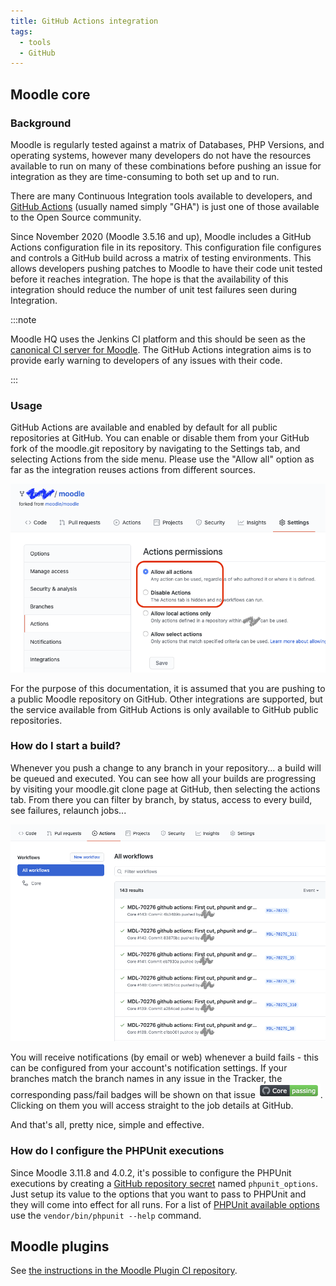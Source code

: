 ```yaml
---
title: GitHub Actions integration
tags:
  - tools
  - GitHub
---
```


## Moodle core

### Background

Moodle is regularly tested against a matrix of Databases, PHP Versions, and operating systems, however many developers do not have the resources available to run on many of these combinations before pushing an issue for integration as they are time-consuming to both set up and to run.

There are many Continuous Integration tools available to developers, and [GitHub Actions](https://github.com/features/actions) (usually named simply "GHA") is just one of those available to the Open Source community.

Since November 2020 (Moodle 3.5.16 and up), Moodle includes a GitHub Actions configuration file in its repository. This configuration file configures and controls a GitHub build across a matrix of testing environments. This allows developers pushing patches to Moodle to have their code unit tested before it reaches integration. The hope is that the availability of this integration should reduce the number of unit test failures seen during Integration.

:::note

Moodle HQ uses the Jenkins CI platform and this should be seen as the [canonical CI server for Moodle](https://ci.moodle.org/). The GitHub Actions integration aims is to provide early warning to developers of any issues with their code.

:::

### Usage

GitHub Actions are available and enabled by default for all public repositories at GitHub. You can enable or disable them from your GitHub fork of the moodle.git repository by navigating to the Settings tab, and selecting Actions from the side menu. Please use the "Allow all" option as far as the integration reuses actions from different sources.

![Enabling and disabling GitHub Actions for your repos](./_gha/enable_disable_github_actions.png)

For the purpose of this documentation, it is assumed that you are pushing to a public Moodle repository on GitHub. Other integrations are supported, but the service available from GitHub Actions is only available to GitHub public repositories.

### How do I start a build?

Whenever you push a change to any branch in your repository... a build will be queued and executed. You can see how all your builds are progressing by visiting your moodle.git clone page at GitHub, then selecting the actions tab. From there you can filter by branch, by status, access to every build, see failures, relaunch jobs...

![GitHub Actions "dashboard"](./_gha/actions_dashboard.png)

You will receive notifications (by email or web) whenever a build fails - this can be configured from your account's notification settings. If your branches match the branch names in any issue in the Tracker, the corresponding pass/fail badges will be shown on that issue ![GitHub passing badge](./_gha/github_passing.png). Clicking on them you will access straight to the job details at GitHub.

And that's all, pretty nice, simple and effective.

### How do I configure the PHPUnit executions

Since Moodle 3.11.8 and 4.0.2, it's possible to configure the PHPUnit executions by creating a [GitHub repository secret](https://docs.github.com/en/actions/security-guides/encrypted-secrets#creating-encrypted-secrets-for-a-repository) named `phpunit_options`. Just setup its value to the options that you want to pass to PHPUnit and they will come into effect for all runs. For a list of [PHPUnit available options](https://phpunit.readthedocs.io/en/9.5/textui.html#command-line-options) use the `vendor/bin/phpunit --help` command.

## Moodle plugins

See [the instructions in the Moodle Plugin CI repository](https://moodlehq.github.io/moodle-plugin-ci/#github-actions).
